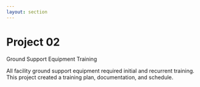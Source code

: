 ```yaml
---
layout: section
---
```


# Project 02
Ground Support Equipment Training

All facility ground support equipment required initial and recurrent training.  This project created a training plan, documentation, and schedule.